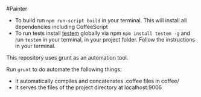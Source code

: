 #Painter

- To build run `npm run-script build` in your terminal. This will install all dependencies including CoffeeScript
- To run tests install [testem](https://github.com/airportyh/testem) globally via npm `npm install testem -g` and run `testem` in your terminal, in your project folder. Follow the instructions in your terminal.

This repository uses grunt as an automation tool. 

Run `grunt` to do automate the following things:

- It automatically compiles and concatenates .coffee files in coffee/
- It serves the files of the project directory at localhost:9006
